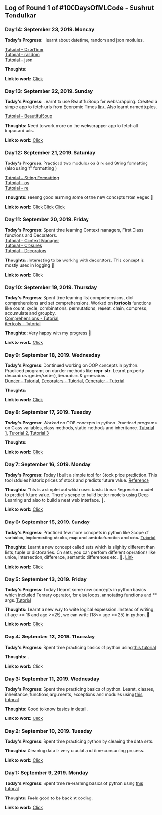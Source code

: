 ## Log of Round 1 of #100DaysOfMLCode - Sushrut Tendulkar

### Day 14: September 23, 2019. Monday

**Today's Progress**: I learnt about datetime, random and json modules.

[Tutorial - DateTime](https://www.youtube.com/watch?v=eirjjyP2qcQ&list=PL-osiE80TeTt2d9bfVyTiXJA-UTHn6WwU&index=24)<br>
[Tutorial - random](https://www.youtube.com/watch?v=KzqSDvzOFNA)<br>
[Tutorial - json](https://youtu.be/9N6a-VLBa2I?list=PL-osiE80TeTt2d9bfVyTiXJA-UTHn6WwU)<br>

**Thoughts:**  

**Link to work:** [Click](https://github.com/sushtend/100-days-of-ml-code/commit/15296a9d78bfa153539f0213a6763e6d6ea65dd9)


### Day 13: September 22, 2019. Sunday

**Today's Progress**: Learnt to use BeautifulSoup for webscrapping. Created a simple app to fetch urls from Economic Times [link](https://economictimes.indiatimes.com).  Also learnt namedtuples.

[Tutorial - BeautifulSoup](https://www.youtube.com/watch?v=ng2o98k983k)<br>

**Thoughts:** Need to work more on the webscrapper app to fetch all important urls.  

**Link to work:** [Click](https://github.com/sushtend/100-days-of-ml-code/commit/fa5792ca0f99250d78947f9d91043b6e35b33f4f)


### Day 12: September 21, 2019. Saturday

**Today's Progress**: Practiced two modules os & re and String formatting (also using 'f' formatting )   

[Tutorial - String Formatting](https://www.youtube.com/watch?v=vTX3IwquFkc)<br>
[Tutorial - os](https://www.youtube.com/watch?v=tJxcKyFMTGo) <br>
[Tutorial - re](https://www.youtube.com/watch?v=K8L6KVGG-7o)

**Thoughts:** Feeling good learning some of the new concepts from Regex 🐍


**Link to work:** [Click](https://github.com/sushtend/100-days-of-ml-code/commit/524db66db4793334f5d38bc43fc89dc53e1e3ad8)
[Click](https://github.com/sushtend/100-days-of-ml-code/commit/6af9e00ff27b67f7d97261d61dffa0937f1cdd94)
[Click](https://github.com/sushtend/100-days-of-ml-code/commit/92c24d20025a145824f6193ab4b39061307cf800)


### Day 11: September 20, 2019. Friday

**Today's Progress**: Spent time learning Context managers, First Class functions and Decorators.    
[Tutorial - Context Manager](https://www.youtube.com/watch?v=-aKFBoZpiqA)<br>
[Tutorial - Closures](https://www.youtube.com/watch?v=swU3c34d2NQ) <br>
[Tutorial - Decorators](https://www.youtube.com/watch?v=FsAPt_9Bf3U)

**Thoughts:**: Interesting to be working with decorators. This concept is mostly used in logging 🐍

**Link to work:** [Click](https://github.com/sushtend/100-days-of-ml-code/commit/504b38726f4a85f0975e5299b2628437a0ce27cc)


### Day 10: September 19, 2019. Thursday

**Today's Progress**: Spent time learning list comprehensions, dict comprehensions and set comprehensions. Worked on **itertools** functions like count, cycle, combinations, permutations, repeat, chain, compress, accumulate and groupby.    
[Comprehensions - Tutorial](https://www.youtube.com/watch?v=3dt4OGnU5sM),<br>
[itertools - Tutorial](https://www.youtube.com/watch?v=Qu3dThVy6KQ) 

**Thoughts:**: Very happy with my progress 🐍

**Link to work:** [Click](https://github.com/sushtend/100-days-of-ml-code/commit/8c4a04a25c41dae6d87011c4eb73b3d11503d2e3)



### Day 9: September 18, 2019. Wednesday

**Today's Progress**: Continued working on OOP concepts in python. Practiced programs on dunder methods like __repr__, __str__. Learnt property decoratros (getter/setter), iterarators & generators .   
[Dunder - Tutorial](https://www.youtube.com/watch?v=3ohzBxoFHAY),
[Decorators - Tutorial](https://www.youtube.com/watch?v=jCzT9XFZ5bw),
[Generator - Tutorial](https://www.youtube.com/watch?v=bD05uGo_sVI)  

**Thoughts:** 

**Link to work:** [Click](https://github.com/sushtend/100-days-of-ml-code/commit/1e7fb160b7cd10e0fbf909bbde8da5904a2f6ddf)


### Day 8: September 17, 2019. Tuesday

**Today's Progress**: Worked on OOP concepts in python. Practiced programs on Class variables, class methods, static methods and inheritance.   [Tutorial 1](https://www.youtube.com/watch?v=BJ-VvGyQxho), [Tutorial 2](https://www.youtube.com/watch?v=rq8cL2XMM5M), [Tutorial 3](https://www.youtube.com/watch?v=RSl87lqOXDE)  

**Thoughts:** 

**Link to work:** [Click](https://github.com/sushtend/100-days-of-ml-code/commit/6db67405f7447b6271ea639bb5d710af07fd66a9)


### Day 7: September 16, 2019. Monday

**Today's Progress**: Today I built a simple tool for Stock price prediction. This tool stduies historic prices of stock and predicts future value.   [Reference](https://towardsdatascience.com/in-12-minutes-stocks-analysis-with-pandas-and-scikit-learn-a8d8a7b50ee7)

**Thoughts:**  This is a simple tool which uses basic Linear Regression model to predict future value. There's scope to build better models using Deep Learning and also to build a neat web interface. 🐍. 

**Link to work:** [Click](https://github.com/sushtend/Stock-Price-Prediction/commit/3250ca73e251b1f4e9419e28b1b1126b5ad8e443)

### Day 6: September 15, 2019. Sunday

**Today's Progress**: Practiced few more concpets in python like Scope of variables, implementing stacks, map and lambda function and sets. [Tutorial](https://www.youtube.com/watch?v=NKmasqr_Xkw&list=PLTjRvDozrdlxj5wgH4qkvwSOdHLOCx10f&index=11)

**Thoughts:**  Learnt a new concept called sets which is slighlty different than lists, tuple or dictonaries. On sets, you can perform different operations like union, intersection, difference, semantic differences etc., 🐍. [Link](https://realpython.com/python-sets/)

**Link to work:** [Click](https://github.com/sushtend/100-days-of-ml-code/commit/3d87c09c1dc82bc04c8e36c492bf3da3181ec237)



### Day 5: September 13, 2019. Friday

**Today's Progress**: Today I learnt some new concepts in python basics which included Ternary operator, for else loops, annotating functions and ** args.  [Tutorial](https://youtu.be/f79MRyMsjrQ?t=5365)

**Thoughts:**  Learnt a new way to write logical expression. Instead of writing, (if age <= 18 and age >=25), we can write (18<= age <= 25) in python. 🐍 

**Link to work:** [Click](https://github.com/sushtend/100-days-of-ml-code/commit/f50df150d301a64366f7580ae6306b78b45eeff1)



### Day 4: September 12, 2019. Thursday

**Today's Progress**: Spent time practicing basics of python using [this tutorial](https://youtu.be/_uQrJ0TkZlc?t=9043)

**Thoughts:**  . 

**Link to work:** [Click](https://github.com/sushtend/100-days-of-ml-code/commit/6fe6c66f49b4a536f99bcca6bf86395cfb32d6cf)

### Day 3: September 11, 2019. Wednesday

**Today's Progress**: Spent time practicing basics of python. Learnt, classes, inheritance, functions;arguments, exceptions and modules using [this tutorial](https://youtu.be/_uQrJ0TkZlc?t=9043)

**Thoughts:**  Good to know basics in detail. 

**Link to work:** [Click](https://github.com/sushtend/100-days-of-ml-code/commit/c529d854f18b96bcd836a81711b798c66d1e2c78)


### Day 2: September 10, 2019. Tuesday

**Today's Progress**: Spent time practicing python by cleaning the data sets. 

**Thoughts:** Cleaning data is very crucial and time consuming process. 

**Link to work:** [Click](https://github.com/sushtend/100-days-of-ml-code/commit/2a6192655252e278bff89ef371c3d644371c9fd8)


### Day 1: September 9, 2019. Monday

**Today's Progress**: Spent time re-learning basics of python using [this tutorial](https://youtu.be/_uQrJ0TkZlc?t=9043)

**Thoughts:** Feels good to be back at coding.

**Link to work:** [Click](https://github.com/sushtend/100-days-of-ml-code/commit/572611a007d9ae4fb2517568e7ddcfe1ce94df94)
